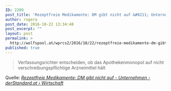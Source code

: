```yaml
---
ID: 2209
post_title: 'Rezeptfreie Medikamente: DM gibt nicht auf &#8211; Unternehmen &#8211; derStandard.at › Wirtschaft'
author: rogera
post_date: 2016-10-22 13:34:48
post_excerpt: ""
layout: post
permalink: >
  http://wolfspool.at/wprcs2/2016/10/22/rezeptfreie-medikamente-dm-gibt-nicht-auf-unternehmen-derstandard-at-wirtschaft/
published: true
---
```

<blockquote>Verfassungsrichter entscheiden, ob das Apothekenmonopol auf nicht verschreibungspflichtige Arzneimittel hält</blockquote>
Quelle: <em><a href="http://derstandard.at/2000046268012/Rezeptfreie-Medikamente-DM-gibt-nicht-auf">Rezeptfreie Medikamente: DM gibt nicht auf - Unternehmen - derStandard.at › Wirtschaft</a></em>